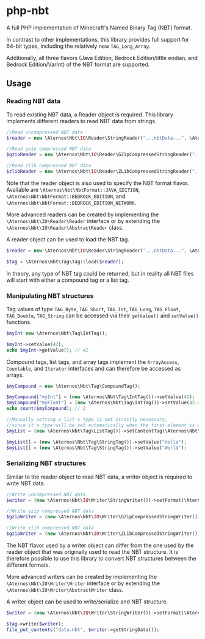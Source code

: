 # php-nbt
A full PHP implementation of Minecraft's Named Binary Tag (NBT) format.

In contrast to other implementations, this library provides full support
for 64-bit types, including the relatively new `TAG_Long_Array`.

Additionally, all three flavors (Java Edition, Bedrock Edition/little endian, and Bedrock Edition/VarInt) of the NBT format are supported.

## Usage
### Reading NBT data
To read existing NBT data, a Reader object is required.
This library implements different readers to read NBT data from strings.
```php
//Read uncompressed NBT data
$reader = new \Aternos\Nbt\IO\Reader\StringReader("...nbtData...", \Aternos\Nbt\NbtFormat::BEDROCK_EDITION);

//Read gzip compressed NBT data
$gzipReader = new \Aternos\Nbt\IO\Reader\GZipCompressedStringReader("...compressedNbtData...", \Aternos\Nbt\NbtFormat::JAVA_EDITION);

//Read zlib compressed NBT data
$zlibReader = new \Aternos\Nbt\IO\Reader\ZLibCompressedStringReader("...compressedNbtData...", \Aternos\Nbt\NbtFormat::BEDROCK_EDITION_NETWORK);
```
Note that the reader object is also used to specify the NBT format flavor. 
Available are `\Aternos\Nbt\NbtFormat::JAVA_EDITION`, `\Aternos\Nbt\NbtFormat::BEDROCK_EDITION`, and `\Aternos\Nbt\NbtFormat::BEDROCK_EDITION_NETWORK`.

More advanced readers can be created by implementing the `\Aternos\Nbt\IO\Reader\Reader` interface or by extending the `\Aternos\Nbt\IO\Reader\AbstractReader` class.

A reader object can be used to load the NBT tag.
```php
$reader = new \Aternos\Nbt\IO\Reader\StringReader("...nbtData...", \Aternos\Nbt\NbtFormat::BEDROCK_EDITION);

$tag = \Aternos\Nbt\Tag\Tag::load($reader);
```
In theory, any type of NBT tag could be returned, but in reality all NBT files
will start with either a compound tag or a list tag.

### Manipulating NBT structures
Tag values of type `TAG_Byte`, `TAG_Short`, `TAG_Int`, `TAG_Long`, `TAG_Float`,
`TAG_Double`, `TAG_String` can be accessed via their `getValue()` and `setValue()` functions.
```php
$myInt new \Aternos\Nbt\Tag\IntTag();

$myInt->setValue(42);
echo $myInt->getValue(); // 42
```

Compound tags, list tags, and array tags implement the `ArrayAccess`, `Countable`,
and `Iterator` interfaces and can therefore be accessed as arrays.
```php
$myCompound = new \Aternos\Nbt\Tag\CompoundTag();

$myCompound["myInt"] = (new \Aternos\Nbt\Tag\IntTag())->setValue(42);
$myCompound["myFloat"] = (new \Aternos\Nbt\Tag\IntTag())->setValue(42.42);
echo count($myCompound); // 2

//Manually setting a list's type is not strictly necessary,
//since it's type will be set automatically when the first element is added
$myList = (new \Aternos\Nbt\Tag\ListTag())->setContentTag(\Aternos\Nbt\Tag\TagType::TAG_String);

$myList[] = (new \Aternos\Nbt\Tag\StringTag())->setValue("Hello");
$myList[] = (new \Aternos\Nbt\Tag\StringTag())->setValue("World");
```

### Serializing NBT structures
Similar to the reader object to read NBT data, a writer object is required
to write NBT data.
```php
//Write uncompressed NBT data
$writer = (new \Aternos\Nbt\IO\Writer\StringWriter())->setFormat(\Aternos\Nbt\NbtFormat::BEDROCK_EDITION);

//Write gzip compressed NBT data
$gzipWriter = (new \Aternos\Nbt\IO\Writer\GZipCompressedStringWriter())->setFormat(\Aternos\Nbt\NbtFormat::JAVA_EDITION);

//Write zlib compressed NBT data
$gzipWriter = (new \Aternos\Nbt\IO\Writer\ZLibCompressedStringWriter())->setFormat(\Aternos\Nbt\NbtFormat::BEDROCK_EDITION_NETWORK);
```
The NBT flavor used by a writer object can differ from the one used by the 
reader object that was originally used to read the NBT structure.
It is therefore possible to use this library to convert NBT structures between the different formats.

More advanced writers can be created by implementing the `\Aternos\Nbt\IO\Writer\Writer` interface or by extending the `\Aternos\Nbt\IO\Writer\AbstractWriter` class.

A writer object can be used to write/serialize and NBT structure.
```php
$writer = (new \Aternos\Nbt\IO\Writer\StringWriter())->setFormat(\Aternos\Nbt\NbtFormat::BEDROCK_EDITION);

$tag->write($writer);
file_put_contents("data.nbt", $writer->getStringData());
```
